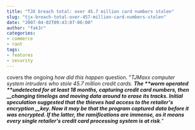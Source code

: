 ```yaml
---
title: "TJX breach total: over 45.7 million card numbers stolen"
slug: "tjx-breach-total-over-457-million-card-numbers-stolen"
date: "2007-04-02T09:43:07-06:00"
author: "fak3r"
categories:
- commerce
- rant
tags:
- features
- security
---
```


covers the ongoing *how did this happen* question. "_TJMaxx computer system intruders who stole 45.7 million credit cards. **The **__**worm operated **__**undetected for at least 18 months**, capturing credit card numbers, then __changing timelogs and moving data around to erase its tracks. Initial speculation suggested that the thieves had access to the retailer's encryption __key. Now **it may be that the program captured data before it was encrypted. If the latter**, the ramifications are immense, as** it means every single retailer's credit card processing system is at risk**._"
